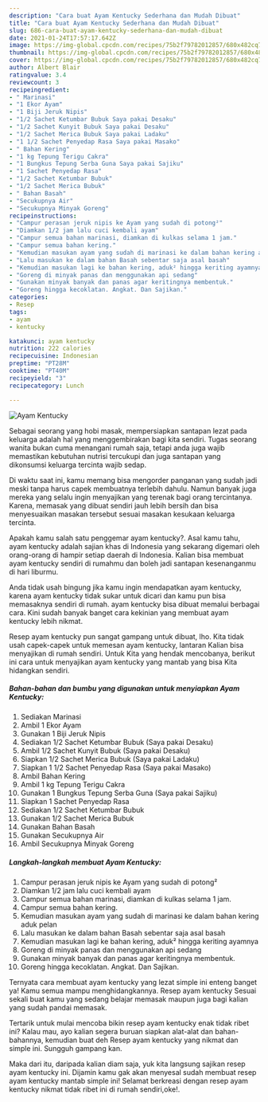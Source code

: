 ```yaml
---
description: "Cara buat Ayam Kentucky Sederhana dan Mudah Dibuat"
title: "Cara buat Ayam Kentucky Sederhana dan Mudah Dibuat"
slug: 686-cara-buat-ayam-kentucky-sederhana-dan-mudah-dibuat
date: 2021-01-24T17:57:17.642Z
image: https://img-global.cpcdn.com/recipes/75b2f79782012857/680x482cq70/ayam-kentucky-foto-resep-utama.jpg
thumbnail: https://img-global.cpcdn.com/recipes/75b2f79782012857/680x482cq70/ayam-kentucky-foto-resep-utama.jpg
cover: https://img-global.cpcdn.com/recipes/75b2f79782012857/680x482cq70/ayam-kentucky-foto-resep-utama.jpg
author: Albert Blair
ratingvalue: 3.4
reviewcount: 3
recipeingredient:
- " Marinasi"
- "1 Ekor Ayam"
- "1 Biji Jeruk Nipis"
- "1/2 Sachet Ketumbar Bubuk Saya pakai Desaku"
- "1/2 Sachet Kunyit Bubuk Saya pakai Desaku"
- "1/2 Sachet Merica Bubuk Saya pakai Ladaku"
- "1 1/2 Sachet Penyedap Rasa Saya pakai Masako"
- " Bahan Kering"
- "1 kg Tepung Terigu Cakra"
- "1 Bungkus Tepung Serba Guna Saya pakai Sajiku"
- "1 Sachet Penyedap Rasa"
- "1/2 Sachet Ketumbar Bubuk"
- "1/2 Sachet Merica Bubuk"
- " Bahan Basah"
- "Secukupnya Air"
- "Secukupnya Minyak Goreng"
recipeinstructions:
- "Campur perasan jeruk nipis ke Ayam yang sudah di potong²"
- "Diamkan 1/2 jam lalu cuci kembali ayam"
- "Campur semua bahan marinasi, diamkan di kulkas selama 1 jam."
- "Campur semua bahan kering."
- "Kemudian masukan ayam yang sudah di marinasi ke dalam bahan kering aduk pelan"
- "Lalu masukan ke dalam bahan Basah sebentar saja asal basah"
- "Kemudian masukan lagi ke bahan kering, aduk² hingga keriting ayamnya"
- "Goreng di minyak panas dan menggunakan api sedang"
- "Gunakan minyak banyak dan panas agar keritingnya membentuk."
- "Goreng hingga kecoklatan. Angkat. Dan Sajikan."
categories:
- Resep
tags:
- ayam
- kentucky

katakunci: ayam kentucky 
nutrition: 222 calories
recipecuisine: Indonesian
preptime: "PT28M"
cooktime: "PT40M"
recipeyield: "3"
recipecategory: Lunch

---
```



![Ayam Kentucky](https://img-global.cpcdn.com/recipes/75b2f79782012857/680x482cq70/ayam-kentucky-foto-resep-utama.jpg)

Sebagai seorang yang hobi masak, mempersiapkan santapan lezat pada keluarga adalah hal yang menggembirakan bagi kita sendiri. Tugas seorang  wanita bukan cuma menangani rumah saja, tetapi anda juga wajib memastikan kebutuhan nutrisi tercukupi dan juga santapan yang dikonsumsi keluarga tercinta wajib sedap.

Di waktu  saat ini, kamu memang bisa mengorder panganan yang sudah jadi meski tanpa harus capek membuatnya terlebih dahulu. Namun banyak juga mereka yang selalu ingin menyajikan yang terenak bagi orang tercintanya. Karena, memasak yang dibuat sendiri jauh lebih bersih dan bisa menyesuaikan masakan tersebut sesuai masakan kesukaan keluarga tercinta. 



Apakah kamu salah satu penggemar ayam kentucky?. Asal kamu tahu, ayam kentucky adalah sajian khas di Indonesia yang sekarang digemari oleh orang-orang di hampir setiap daerah di Indonesia. Kalian bisa membuat ayam kentucky sendiri di rumahmu dan boleh jadi santapan kesenanganmu di hari liburmu.

Anda tidak usah bingung jika kamu ingin mendapatkan ayam kentucky, karena ayam kentucky tidak sukar untuk dicari dan kamu pun bisa memasaknya sendiri di rumah. ayam kentucky bisa dibuat memalui berbagai cara. Kini sudah banyak banget cara kekinian yang membuat ayam kentucky lebih nikmat.

Resep ayam kentucky pun sangat gampang untuk dibuat, lho. Kita tidak usah capek-capek untuk memesan ayam kentucky, lantaran Kalian bisa menyajikan di rumah sendiri. Untuk Kita yang hendak mencobanya, berikut ini cara untuk menyajikan ayam kentucky yang mantab yang bisa Kita hidangkan sendiri.

<!--inarticleads1-->

##### Bahan-bahan dan bumbu yang digunakan untuk menyiapkan Ayam Kentucky:

1. Sediakan  Marinasi
1. Ambil 1 Ekor Ayam
1. Gunakan 1 Biji Jeruk Nipis
1. Sediakan 1/2 Sachet Ketumbar Bubuk (Saya pakai Desaku)
1. Ambil 1/2 Sachet Kunyit Bubuk (Saya pakai Desaku)
1. Siapkan 1/2 Sachet Merica Bubuk (Saya pakai Ladaku)
1. Siapkan 1 1/2 Sachet Penyedap Rasa (Saya pakai Masako)
1. Ambil  Bahan Kering
1. Ambil 1 kg Tepung Terigu Cakra
1. Gunakan 1 Bungkus Tepung Serba Guna (Saya pakai Sajiku)
1. Siapkan 1 Sachet Penyedap Rasa
1. Sediakan 1/2 Sachet Ketumbar Bubuk
1. Gunakan 1/2 Sachet Merica Bubuk
1. Gunakan  Bahan Basah
1. Gunakan Secukupnya Air
1. Ambil Secukupnya Minyak Goreng




<!--inarticleads2-->

##### Langkah-langkah membuat Ayam Kentucky:

1. Campur perasan jeruk nipis ke Ayam yang sudah di potong²
1. Diamkan 1/2 jam lalu cuci kembali ayam
1. Campur semua bahan marinasi, diamkan di kulkas selama 1 jam.
1. Campur semua bahan kering.
1. Kemudian masukan ayam yang sudah di marinasi ke dalam bahan kering aduk pelan
1. Lalu masukan ke dalam bahan Basah sebentar saja asal basah
1. Kemudian masukan lagi ke bahan kering, aduk² hingga keriting ayamnya
1. Goreng di minyak panas dan menggunakan api sedang
1. Gunakan minyak banyak dan panas agar keritingnya membentuk.
1. Goreng hingga kecoklatan. Angkat. Dan Sajikan.




Ternyata cara membuat ayam kentucky yang lezat simple ini enteng banget ya! Kamu semua mampu menghidangkannya. Resep ayam kentucky Sesuai sekali buat kamu yang sedang belajar memasak maupun juga bagi kalian yang sudah pandai memasak.

Tertarik untuk mulai mencoba bikin resep ayam kentucky enak tidak ribet ini? Kalau mau, ayo kalian segera buruan siapkan alat-alat dan bahan-bahannya, kemudian buat deh Resep ayam kentucky yang nikmat dan simple ini. Sungguh gampang kan. 

Maka dari itu, daripada kalian diam saja, yuk kita langsung sajikan resep ayam kentucky ini. Dijamin kamu gak akan menyesal sudah membuat resep ayam kentucky mantab simple ini! Selamat berkreasi dengan resep ayam kentucky nikmat tidak ribet ini di rumah sendiri,oke!.

